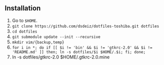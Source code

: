 ## Installation

1. Go to `$HOME`.
2. `git clone https://github.com/dsdeiz/dotfiles-toshiba.git dotfiles`
3. `cd dotfiles`
4. `git submodule update --init --recursive`
5. `mkdir vim/{backup,temp}`
6. `for i in *; do if [[ $i != 'bin' && $i != 'gtkrc-2.0' && $i != 'README.md' ]] then; ln -s dotfiles/$i $HOME/.$i; fi; done;`
7. ln -s dotfiles/gtkrc-2.0 $HOME/.gtkrc-2.0.mine
